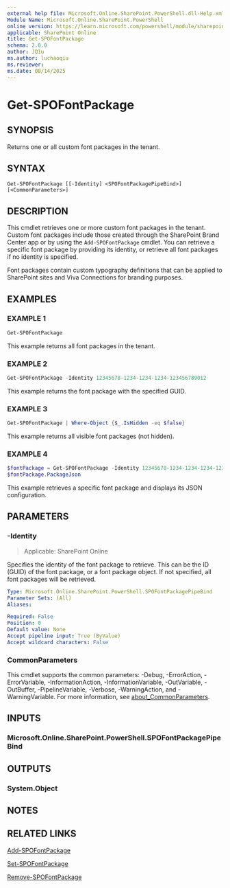 ```yaml
---
external help file: Microsoft.Online.SharePoint.PowerShell.dll-Help.xml
Module Name: Microsoft.Online.SharePoint.PowerShell
online version: https://learn.microsoft.com/powershell/module/sharepoint-online/get-spofontpackage
applicable: SharePoint Online
title: Get-SPOFontPackage
schema: 2.0.0
author: JQ1u
ms.author: luchaoqiu
ms.reviewer:
ms.date: 08/14/2025
---
```


# Get-SPOFontPackage

## SYNOPSIS

Returns one or all custom font packages in the tenant.

## SYNTAX

```
Get-SPOFontPackage [[-Identity] <SPOFontPackagePipeBind>] [<CommonParameters>]
```

## DESCRIPTION

This cmdlet retrieves one or more custom font packages in the tenant. Custom font packages include those created through the SharePoint Brand Center app or by using the `Add-SPOFontPackage` cmdlet. You can retrieve a specific font package by providing its identity, or retrieve all font packages if no identity is specified.

Font packages contain custom typography definitions that can be applied to SharePoint sites and Viva Connections for branding purposes.

## EXAMPLES

### EXAMPLE 1

```powershell
Get-SPOFontPackage
```

This example returns all font packages in the tenant.

### EXAMPLE 2

```powershell
Get-SPOFontPackage -Identity 12345678-1234-1234-1234-123456789012
```

This example returns the font package with the specified GUID.

### EXAMPLE 3

```powershell
Get-SPOFontPackage | Where-Object {$_.IsHidden -eq $false}
```

This example returns all visible font packages (not hidden).

### EXAMPLE 4

```powershell
$fontPackage = Get-SPOFontPackage -Identity 12345678-1234-1234-1234-123456789012
$fontPackage.PackageJson
```

This example retrieves a specific font package and displays its JSON configuration.

## PARAMETERS

### -Identity

> Applicable: SharePoint Online

Specifies the identity of the font package to retrieve. This can be the ID (GUID) of the font package, or a font package object. If not specified, all font packages will be retrieved.

```yaml
Type: Microsoft.Online.SharePoint.PowerShell.SPOFontPackagePipeBind
Parameter Sets: (All)
Aliases:

Required: False
Position: 0
Default value: None
Accept pipeline input: True (ByValue)
Accept wildcard characters: False
```

### CommonParameters

This cmdlet supports the common parameters: -Debug, -ErrorAction, -ErrorVariable, -InformationAction, -InformationVariable, -OutVariable, -OutBuffer, -PipelineVariable, -Verbose, -WarningAction, and -WarningVariable. For more information, see [about_CommonParameters](https://go.microsoft.com/fwlink/?LinkID=113216).

## INPUTS

### Microsoft.Online.SharePoint.PowerShell.SPOFontPackagePipeBind

## OUTPUTS

### System.Object

## NOTES

## RELATED LINKS

[Add-SPOFontPackage](Add-SPOFontPackage.md)

[Set-SPOFontPackage](Set-SPOFontPackage.md)

[Remove-SPOFontPackage](Remove-SPOFontPackage.md)
